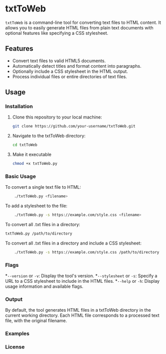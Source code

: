 # txtToWeb

`txtToWeb` is a command-line tool for converting text files to HTML content. It allows you to easily generate HTML files from plain text documents with optional features like specifying a CSS stylesheet.

## Features

- Convert text files to valid HTML5 documents.
- Automatically detect titles and format content into paragraphs.
- Optionally include a CSS stylesheet in the HTML output.
- Process individual files or entire directories of text files.

## Usage

### Installation

1. Clone this repository to your local machine:

   ```bash
   git clone https://github.com/your-username/txtToWeb.git
   ```
2. Navigate to the txtToWeb directory:
   ```bash
   cd txtToWeb
   ```
3. Make it executable
    ```bash
    chmod +x txtToWeb.py
    ```

### Basic Usage

To convert a single text file to HTML:
```bash
    ./txtToWeb.py <filename>
```

To add a stylesheet to the file:
```bash
    ./txtToWeb.py -s https://example.com/style.css <filename> 
```

To convert all .txt files in a directory:
```bash
txtToWeb.py /path/to/directory
```

To convert all .txt files in a directory and include a CSS stylesheet:
```bash
    ./txtToWeb.py -s https://example.com/style.css /path/to/directory
```

### Flags

*`--version` or `-v`: Display the tool's version.
*`--stylesheet` or `-s`: Specify a URL to a CSS stylesheet to include in the HTML files.
*`--help` or `-h`: Display usage information and available flags.

### Output

By default, the tool generates HTML files in a txtToWeb directory in the current working directory. Each HTML file corresponds to a processed text file, with the original filename.

### Examples

### License
